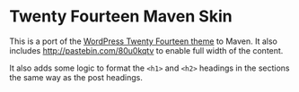 Twenty Fourteen Maven Skin
==========================

This is a port of the [WordPress Twenty Fourteen theme][1] to Maven.  It
also includes http://pastebin.com/80u0kqtv to enable full width of the
content.

It also adds some logic to format the `<h1>` and `<h2>` headings in the
sections the same way as the post headings.

[1]: http://wordpress.org/themes/twentyfourteen
